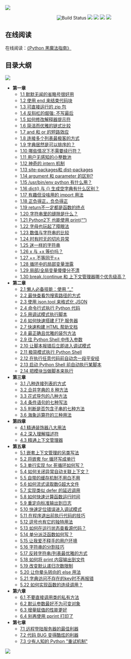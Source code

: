 ![](http://image.iswbm.com/20200719231251.png)

<p align="center">
    <img src='https://img.shields.io/badge/language-Python-blue.svg' alt="Build Status">
    <img src='https://img.shields.io/badge/framwork-Sphinx-green.svg'>
  	<a href='https://www.zhihu.com/people/wongbingming'><img src='https://img.shields.io/badge/dynamic/json?color=0084ff&logo=zhihu&label=%E7%8E%8B%E7%82%B3%E6%98%8E&query=%24.data.totalSubs&url=https%3A%2F%2Fapi.spencerwoo.com%2Fsubstats%2F%3Fsource%3Dzhihu%26queryKey%3Dwongbingming'></a>
    <a href='https://juejin.im/user/5b08d982f265da0db3502c55'><img src='https://img.shields.io/badge/掘金-2481-blue'></a>
    <a href='http://image.iswbm.com/20200607114246.png'><img src='http://img.shields.io/badge/%E5%85%AC%E4%BC%97%E5%8F%B7-30k+-brightgreen'></a>
</p>

## 在线阅读

在线阅读：[《Python 黑魔法指南》](http://magic.iswbm.com/)



## 目录大纲

![](http://image.iswbm.com/20200802161110.png)

- **第一章**
   * [1.1 默默无闻的省略号很好用](./source/c01/c01_01.md)
   * [1.2 使用 end 来结束代码块](./source/c01/c01_02.md)
   * [1.3 可直接运行的 zip 包](./source/c01/c01_03.md)
   * [1.4 反斜杠的倔强: 不写最后](./source/c01/c01_04.md)
   * [1.5 如何修改解释器提示符](./source/c01/c01_05.md)
   * [1.6 简洁而优雅的链式比较](./source/c01/c01_06.md)
   * [1.7 and 和 or 的短路效应](./source/c01/c01_07.md)
   * [1.8 连接多个列表最极客的方式](./source/c01/c01_08.md)
   * [1.9 字典居然是可以排序的？](./source/c01/c01_09.md)
   * [1.10 哪些情况下不需要续行符？](./source/c01/c01_10.md)
   * [1.11 用户无感知的小整数池](./source/c01/c01_11.md)
   * [1.12 神奇的 intern 机制](./source/c01/c01_12.md)
   * [1.13 site-packages和 dist-packages](./source/c01/c01_13.md)
   * [1.14 argument 和 parameter 的区别?](./source/c01/c01_14.md)
   * [1.15 /usr/bin/env python 有什么用？](./source/c01/c01_15.md)
   * [1.16 dict() 与 {} 生成空字典有什么区别？](./source/c01/c01_16.md)
   * [1.17 有趣但没啥用的 import 用法](./source/c01/c01_17.md)
   * [1.18 正负得正，负负得正](./source/c01/c01_18.md)
   * [1.19 return不一定都是函数的终点](./source/c01/c01_19.md)
   * [1.20 字符串里的缝隙是什么？](./source/c01/c01_20.md)
   * [1.21 Python2下 也能使用 print(“”)](./source/c01/c01_21.md)
   * [1.22 字母也玩起了障眼法](./source/c01/c01_22.md)
   * [1.23 数值与字符串的比较](./source/c01/c01_23.md)
   * [1.24 时有时无的切片异常](./source/c01/c01_24.md)
   * [1.25 迷一样的字符串](./source/c01/c01_25.md)
   * [1.26 x 与 +x 等价吗？](./source/c01/c01_26.md)
   * [1.27 += 不等同于=+](./source/c01/c01_27.md)
   * [1.28 循环中的局部变量泄露](./source/c01/c01_28.md)
   * [1.29 局部/全局变量傻傻分不清](./source/c01/c01_29.md)
   * [1.30 break /continue 和 上下文管理器哪个优先级高？](./source/c01/c01_30.md)
- **第二章**
   * [2.1 懒人必备技能：使用 “_”](./source/c02/c02_01.md)
   * [2.2 最快查看包搜索路径的方式](./source/c02/c02_02.md)
   * [2.3 使用 json.tool 来格式化 JSON](./source/c02/c02_03.md)
   * [2.4 命令行式执行 Python 代码](./source/c02/c02_04.md)
   * [2.5 用调试模式执行脚本](./source/c02/c02_05.md)
   * [2.6 如何快速搭建 FTP 服务器](./source/c02/c02_06.md)
   * [2.7 快速构建 HTML 帮助文档](./source/c02/c02_07.md)
   * [2.8 最正确且优雅的装包方法](./source/c02/c02_08.md)
   * [2.9 往 Python Shell 中传入参数](./source/c02/c02_09.md)
   * [2.10 让脚本报错后立即进入调试模式](./source/c02/c02_10.md)
   * [2.11 极简模式执行 Python Shell](./source/c02/c02_11.md)
   * [2.12 在执行任意代码前自动念一段平安经](./source/c02/c02_12.md)
   * [2.13 启动 Python Shell 前自动执行某脚本](./source/c02/c02_13.md)
   * [2.14 把模块当做脚本来执行](./source/c02/c02_14.md)
- **第三章**
   * [3.1 八种连接列表的方式](./source/c03/c03_01.md)
   * [3.2 合并字典的 8 种方法](./source/c03/c03_02.md)
   * [3.3 花式导包的八种方法](./source/c03/c03_03.md)
   * [3.4 条件语句的七种写法](./source/c03/c03_04.md)
   * [3.5 判断是否包含子串的七种方法](./source/c03/c03_05.md)
   * [3.6 海象运算符的三种用法](./source/c03/c03_06.md)
- **第四章**
   * [4.1 精通装饰器八大用法](./source/c04/c04_01.md)
   * [4.2 深入理解描述符](./source/c04/c04_02.md)
   * [4.3 精通上下文管理器](./source/c04/c04_03.md)
- **第五章**
   * [5.1 嵌套上下文管理的另类写法](./source/c05/c05_01.md)
   * [5.2 将嵌套 for 循环写成单行](./source/c05/c05_02.md)
   * [5.3 单行实现 for 死循环如何写？](./source/c05/c05_03.md)
   * [5.4 如何关闭异常自动关联上下文？](./source/c05/c05_04.md)
   * [5.5 自带的缓存机制不用白不用](./source/c05/c05_05.md)
   * [5.6 如何流式读取数G超大文件](./source/c05/c05_06.md)
   * [5.7 实现类似 defer 的延迟调用](./source/c05/c05_07.md)
   * [5.8 如何快速计算函数运行时间](./source/c05/c05_08.md)
   * [5.9 重定向标准输出到日志](./source/c05/c05_09.md)
   * [5.10 快速定位错误进入调试模式](./source/c05/c05_10.md)
   * [5.11 在程序退出前执行代码的技巧](./source/c05/c05_11.md)
   * [5.12 逗号也有它的独特用法](./source/c05/c05_12.md)
   * [5.13 如何在运行状态查看源代码？](./source/c05/c05_13.md)
   * [5.14 单分派泛函数如何写？](./source/c05/c05_14.md)
   * [5.15 让我爱不释手的用户环境](./source/c05/c05_15.md)
   * [5.16 字符串的分割技巧](./source/c05/c05_16.md)
   * [5.17 反转字符串/列表最优雅的方式](./source/c05/c05_17.md)
   * [5.18 如何将 print 内容输出到文件](./source/c05/c05_18.md)
   * [5.19 改变默认递归次数限制](./source/c05/c05_19.md)
   * [5.20 让你晕头转向的 else 用法](./source/c05/c05_20.md)
   * [5.21 字典访问不存在的key时不再报错](./source/c05/c05_21.md)
   * [5.22 如何实现函数的连续调用？](./source/c05/c05_22.md)
- **第六章**
   * [6.1 不要直接调用类的私有方法](./source/c06/c06_01.md)
   * [6.2 默认参数最好不为可变对象](./source/c06/c06_02.md)
   * [6.3 增量赋值的性能更好](./source/c06/c06_03.md)
   * [6.4 别再使用 pprint 打印了](./source/c06/c06_04.md)
- **第七章**
   * [7.1 远程登陆服务器的最佳利器](./source/c07/c07_01.md)
   * [7.2 代码 BUG 变得酷炫的利器](./source/c07/c07_02.md)
   * [7.3 少有人知的 Python "重试机制"](./source/c07/c07_03.md)



![](http://image.iswbm.com/20200512130122.png)
